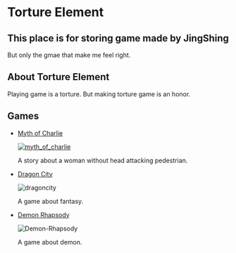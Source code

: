 # Torture Element
## This place is for storing game made by JingShing
But only the gmae that make me feel right.
## About Torture Element
Playing game is a torture. But making torture game is an honor.
## Games
* [Myth of Charlie](https://github.com/Torture-Element/Myth-of-Charlie)

  [![myth_of_charlie](https://img.itch.zone/aW1hZ2UvMTU2NjEzOS85NjM3OTU3LnBuZw==/347x500/m%2FUENI.png)](https://jingshing.itch.io/myth-of-charlie)
  
  A story about a woman without head attacking pedestrian.
* [Dragon City](https://github.com/Torture-Element/DragonCity)

  ![dragoncity](https://img.itch.zone/aW1hZ2UvMTYzNTU4Mi85ODcxMzg3LnBuZw==/347x500/25nNGS.png)

  A game about fantasy. 
* [Demon Rhapsody](https://github.com/Torture-Element/DemonRhapsody)

  ![Demon-Rhapsody](https://img.itch.zone/aW1hZ2UvMTY0OTgzNS85NzA2NjYyLnBuZw==/original/NCbvuR.png)
  
  A game about demon.
